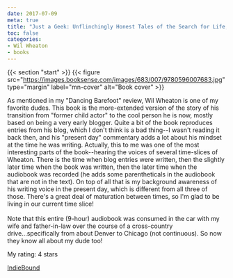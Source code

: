 ```yaml
---
date: 2017-07-09
meta: true
title: "Just a Geek: Unflinchingly Honest Tales of the Search for Life, Love, and Fulfillment Beyond the Starship Enterprise"
toc: false
categories:
- Wil Wheaton
- books
---
```


{{< section "start" >}}
{{< figure src="https://images.booksense.com/images/683/007/9780596007683.jpg" type="margin" label="mn-cover" alt="Book cover" >}}

As mentioned in my "Dancing Barefoot" review, Wil Wheaton is one of my favorite dudes. This book is the more-extended version of the story of his transition from "former child actor" to the cool person he is now, mostly based on being a very early blogger. Quite a bit of the book reproduces entries from his blog, which I don't think is a bad thing--I wasn't reading it back then, and his "present day" commentary adds a lot about his mindset at the time he was writing. Actually, this to me was one of the most interesting parts of the book--hearing the voices of several time-slices of Wheaton. There is the time when blog entries were written, then the slightly later time when the book was written, then the later time when the audiobook was recorded (he adds some parentheticals in the audiobook that are not in the text). On top of all that is my background awareness of his writing voice in the present day, which is different from all three of those. There's a great deal of maturation between times, so I'm glad to be living in our current time slice!<br /><br />Note that this entire (9-hour) audiobook was consumed in the car with my wife and father-in-law over the course of a cross-country drive...specifically from about Denver to Chicago (not continuous). So now they know all about my dude too!

My rating: 4 stars  

[IndieBound](https://www.indiebound.org/book/9780596007683)

